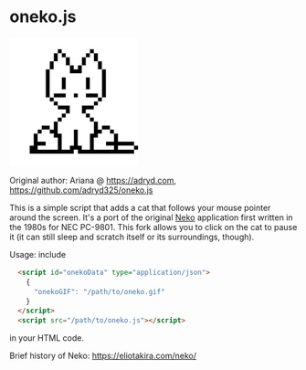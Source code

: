 # oneko.js

![oneko](oneko.webp)

Original author: Ariana @ https://adryd.com, https://github.com/adryd325/oneko.js

This is a simple script that adds a cat that follows your mouse pointer around the screen. 
It's a port of the original [Neko](https://en.wikipedia.org/wiki/Neko_(software)) application 
first written in the 1980s for NEC PC-9801. This fork allows you to click on the cat to 
pause it (it can still sleep and scratch itself or its surroundings, though).

Usage: include
```HTML
  <script id="onekoData" type="application/json">
    {
      "onekoGIF": "/path/to/oneko.gif"
    }
  </script>
  <script src="/path/to/oneko.js"></script>
```
in your HTML code.

Brief history of Neko: https://eliotakira.com/neko/
